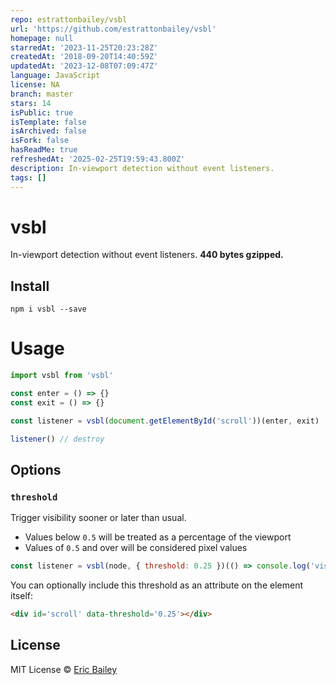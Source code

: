 ```yaml
---
repo: estrattonbailey/vsbl
url: 'https://github.com/estrattonbailey/vsbl'
homepage: null
starredAt: '2023-11-25T20:23:28Z'
createdAt: '2018-09-20T14:40:59Z'
updatedAt: '2023-12-08T07:09:47Z'
language: JavaScript
license: NA
branch: master
stars: 14
isPublic: true
isTemplate: false
isArchived: false
isFork: false
hasReadMe: true
refreshedAt: '2025-02-25T19:59:43.800Z'
description: In-viewport detection without event listeners.
tags: []
---
```


# vsbl
In-viewport detection without event listeners. **440 bytes gzipped.**

## Install
```
npm i vsbl --save
```

# Usage
```javascript
import vsbl from 'vsbl'

const enter = () => {}
const exit = () => {}

const listener = vsbl(document.getElementById('scroll'))(enter, exit)

listener() // destroy
```

## Options
### `threshold`
Trigger visibility sooner or later than usual.
- Values below `0.5` will be treated as a percentage of the viewport
- Values of `0.5` and over will be considered pixel values

```javascript
const listener = vsbl(node, { threshold: 0.25 })(() => console.log('visible'))
```

You can optionally include this threshold as an attribute on the element itself:
```html
<div id='scroll' data-threshold='0.25'></div>
```

## License
MIT License © [Eric Bailey](https://estrattonbailey.com)
